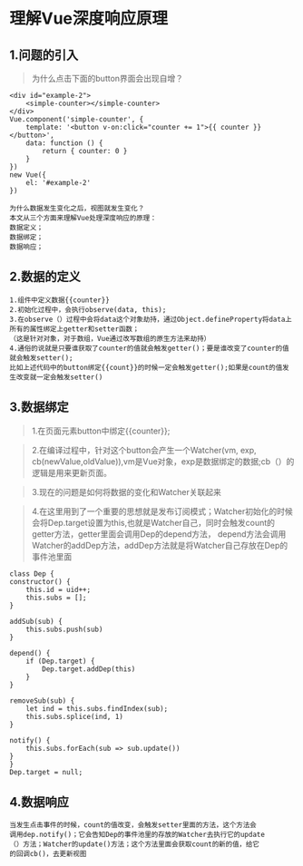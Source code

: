 # 理解Vue深度响应原理

## 1.问题的引入

> 为什么点击下面的button界面会出现自增？

    <div id="example-2">
        <simple-counter></simple-counter>
    </div>
    Vue.component('simple-counter', {
        template: '<button v-on:click="counter += 1">{{ counter }}</button>',
        data: function () {
            return { counter: 0 }
        }
    })
    new Vue({
        el: '#example-2'
    })

    为什么数据发生变化之后，视图就发生变化？
    本文从三个方面来理解Vue处理深度响应的原理：
    数据定义；
    数据绑定；
    数据响应；

## 2.数据的定义
  
    1.组件中定义数据{{counter}}
    2.初始化过程中，会执行observe(data, this);
    3.在observe（）过程中会将data这个对象劫持，通过Object.defineProperty将data上所有的属性绑定上getter和setter函数；
    （这是针对对象，对于数组，Vue通过改写数组的原生方法来劫持）
    4.通俗的说就是只要谁获取了counter的值就会触发getter()；要是谁改变了counter的值就会触发setter();
    比如上述代码中的button绑定{{count}}的时候一定会触发getter();如果是count的值发生改变就一定会触发setter()

## 3.数据绑定

   > 1.在页面元素button中绑定{{counter}};

   > 2.在编译过程中，针对这个button会产生一个Watcher(vm, exp, cb(newValue,oldValue)),vm是Vue对象，exp是数据绑定的数据;cb（）的逻辑是用来更新页面。

  > 3.现在的问题是如何将数据的变化和Watcher关联起来

  > 4.在这里用到了一个重要的思想就是发布订阅模式；Watcher初始化的时候会将Dep.target设置为this,也就是Watcher自己，同时会触发count的getter方法，getter里面会调用Dep的depend方法， depend方法会调用Watcher的addDep方法，addDep方法就是将Watcher自己存放在Dep的事件池里面

    class Dep {
    constructor() {
        this.id = uid++;
        this.subs = [];
    }

    addSub(sub) {
        this.subs.push(sub)
    }

    depend() {
        if (Dep.target) {
            Dep.target.addDep(this)
        }
    }

    removeSub(sub) {
        let ind = this.subs.findIndex(sub);
        this.subs.splice(ind, 1)
    }

    notify() {
        this.subs.forEach(sub => sub.update())
    }
    }
    Dep.target = null;

## 4.数据响应

    当发生点击事件的时候，count的值改变，会触发setter里面的方法，这个方法会
    调用dep.notify()；它会告知Dep的事件池里的存放的Watcher去执行它的update
    （）方法；Watcher的update()方法；这个方法里面会获取count的新的值，给它
    的回调cb()，去更新视图
